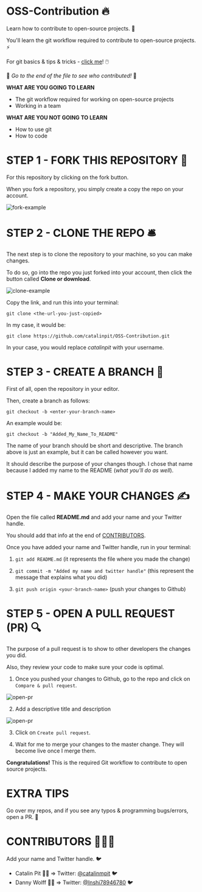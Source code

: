 # OSS-Contribution 🔥

 Learn how to contribute to open-source projects. 🚀

 You'll learn the git workflow required to contribute to open-source projects. ⚡

 For git basics & tips & tricks - [click me](https://github.com/catalinpit/git_tips_tricks)! 🖱️

 👀 *Go to the end of the file to see who contributed!* 👀

**WHAT ARE YOU GOING TO LEARN**

* The git workflow required for working on open-source projects
* Working in a team

**WHAT ARE YOU NOT GOING TO LEARN**

* How to use git
* How to code

# STEP 1 - FORK THIS REPOSITORY 🍴

For this repository by clicking on the fork button. 

When you fork a repository, you simply create a copy the repo on your account. 

![fork-example](https://i.imgur.com/25zTC2z.png)

# STEP 2 - CLONE THE REPO 🛎️

The next step is to clone the repository to your machine, so you can make changes.

To do so, go into the repo you just forked into your account, then click the button called **Clone or download**.

![clone-example](https://i.imgur.com/M5s7H3C.png?1)

Copy the link, and run this into your terminal:

`git clone <the-url-you-just-copied>`

In my case, it would be:

`git clone https://github.com/catalinpit/OSS-Contribution.git`

In your case, you would replace *catalinpit* with your username.

# STEP 3 - CREATE A BRANCH 🌲

First of all, open the repository in your editor. 

Then, create a branch as follows:

`git checkout -b <enter-your-branch-name>`

An example would be:

`git checkout -b "Added_My_Name_To_README"`

The name of your branch should be short and descriptive. The branch above is just an example, but it can be called however you want.

It should describe the purpose of your changes though. I chose that name because I added my name to the README (*what you'll do as well*).

# STEP 4 - MAKE YOUR CHANGES ✍️

Open the file called **README.md** and add your name and your Twitter handle.

You should add that info at the end of [CONTRIBUTORS](#contributors-%f0%9f%a7%91%e2%80%8d%f0%9f%a4%9d%e2%80%8d%f0%9f%a7%91).

Once you have added your name and Twitter handle, run in your terminal:

1. `git add README.md` (it represents the file where you made the change)

2. `git commit -m "Added my name and twitter handle"` (this represent the message that explains what you did)

3. `git push origin <your-branch-name>` (push your changes to Github)

# STEP 5 - OPEN A PULL REQUEST (PR) 🔍

The purpose of a pull request is to show to other developers the changes you did.

Also, they review your code to make sure your code is optimal.

1. Once you pushed your changes to Github, go to the repo and click on `Compare & pull request`.

![open-pr](https://i.imgur.com/PsG0WtD.png)

2. Add a descriptive title and description

![open-pr](https://i.imgur.com/Wq0SeLA.png?1)

3. Click on `Create pull request`.

4. Wait for me to merge your changes to the master change. They will become live once I merge them.

**Congratulations!** This is the required Git workflow to contribute to open source projects.

# EXTRA TIPS

Go over my repos, and if you see any typos & programming bugs/errors, open a PR. 🥳 

# CONTRIBUTORS 🧑‍🤝‍🧑

Add your name and Twitter handle. 🐦

* Catalin Pit 🚀💡 => Twitter: [@catalinmpit](https://twitter.com/catalinmpit) 🐦
* Danny Wolff 🚀💡 => Twitter: [@Inshi78946780](https://twitter.com/Inshi78946780) 🐦
